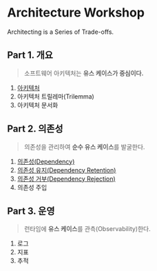 # Architecture Workshop
Architecting is a Series of Trade-offs.

## Part 1. 개요
> 소프트웨어 아키텍처는 **유스 케이스가 중심이다.**
1. [아키텍처](./Part01.Overview/README.md)
1. 아키텍처 트릴레마(Trilemma)
1. 아키텍처 문서화

## Part 2. 의존성
> 의존성을 관리하여 **순수 유스 케이스**를 발굴한다.
1. [의존성(Dependency)](./Part02.Dependency/Ch01.Dependency/README.md)
1. [의존성 유지(Dependency Retention)](./Part02.Dependency/Ch02.DependencyRetention/README.md)
1. [의존성 거부(Dependency Rejection)](./Part02.Dependency/Ch03.DependencyRejection/README.md)
1. 의존성 주입

## Part 3. 운영
> 런타임에 **유스 케이스**를 관측(Observability)한다.
1. 로그
1. 지표
1. 추적

